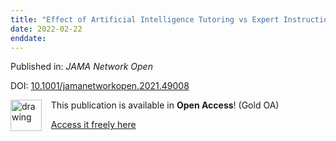 ```yaml
---
title: "Effect of Artificial Intelligence Tutoring vs Expert Instruction on Learning Simulated Surgical Skills Among Medical Students"
date: 2022-02-22
enddate:
---
```


Published in: *JAMA Network Open*

DOI: [10.1001/jamanetworkopen.2021.49008](https://doi.org/10.1001/jamanetworkopen.2021.49008)

<img src="https://upload.wikimedia.org/wikipedia/commons/thumb/7/77/Open_Access_logo_PLoS_transparent.svg/800px-Open_Access_logo_PLoS_transparent.svg.png" alt="drawing" width="50" align="left"/> &nbsp;&nbsp;&nbsp;This publication is available in **Open Access**! (Gold OA)

&nbsp;&nbsp;&nbsp;<a href="https://jamanetwork.com/journals/jamanetworkopen/articlepdf/2789268/fazlollahi_2022_oi_211346_1644628736.68454.pdf">Access it freely here</a>

